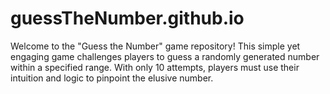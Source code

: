 # guessTheNumber.github.io
Welcome to the "Guess the Number" game repository! This simple yet engaging game challenges players to guess a randomly generated number within a specified range. With only 10 attempts, players must use their intuition and logic to pinpoint the elusive number.
